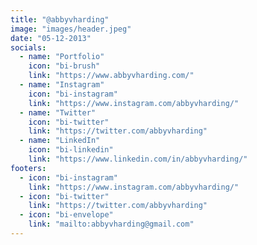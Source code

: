 ```yaml
---
title: "@abbyvharding"
image: "images/header.jpeg"
date: "05-12-2013"
socials:
  - name: "Portfolio"
    icon: "bi-brush"
    link: "https://www.abbyvharding.com/"
  - name: "Instagram"
    icon: "bi-instagram"
    link: "https://www.instagram.com/abbyvharding/"
  - name: "Twitter"
    icon: "bi-twitter"
    link: "https://twitter.com/abbyvharding"
  - name: "LinkedIn"
    icon: "bi-linkedin"
    link: "https://www.linkedin.com/in/abbyvharding/"
footers:
  - icon: "bi-instagram"
    link: "https://www.instagram.com/abbyvharding/"
  - icon: "bi-twitter"
    link: "https://twitter.com/abbyvharding"
  - icon: "bi-envelope"
    link: "mailto:abbyvharding@gmail.com"
---
```

